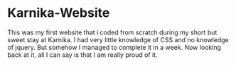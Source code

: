 # Karnika-Website
This was my first website that i coded from scratch during my short but sweet stay at Karnika. I had very little knowledge of CSS and no knowledge of jquery. But somehow I managed to complete it in a week. Now looking back at it, all I can say is that I am really proud of it.

